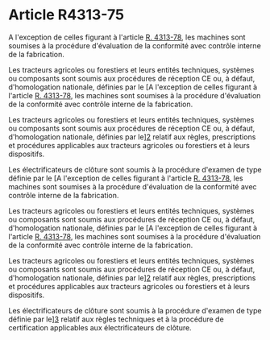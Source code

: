# Article R4313-75

A l'exception de celles figurant à l'article [R. 4313-78][1], les machines sont soumises à la procédure d'évaluation de la conformité avec contrôle interne de la fabrication. 
  
  
Les tracteurs agricoles ou forestiers et leurs entités techniques, systèmes ou composants sont soumis aux procédures de réception CE ou, à défaut, d'homologation nationale, définies par le [A l'exception de celles figurant à l'article [R. 4313-78][1], les machines sont soumises à la procédure d'évaluation de la conformité avec contrôle interne de la fabrication. 
  
  
Les tracteurs agricoles ou forestiers et leurs entités techniques, systèmes ou composants sont soumis aux procédures de réception CE ou, à défaut, d'homologation nationale, définies par le][2] relatif aux règles, prescriptions et procédures applicables aux tracteurs agricoles ou forestiers et à leurs dispositifs. 
  
  
Les électrificateurs de clôture sont soumis à la procédure d'examen de type définie par le [A l'exception de celles figurant à l'article [R. 4313-78][1], les machines sont soumises à la procédure d'évaluation de la conformité avec contrôle interne de la fabrication. 
  
  
Les tracteurs agricoles ou forestiers et leurs entités techniques, systèmes ou composants sont soumis aux procédures de réception CE ou, à défaut, d'homologation nationale, définies par le [A l'exception de celles figurant à l'article [R. 4313-78][1], les machines sont soumises à la procédure d'évaluation de la conformité avec contrôle interne de la fabrication. 
  
  
Les tracteurs agricoles ou forestiers et leurs entités techniques, systèmes ou composants sont soumis aux procédures de réception CE ou, à défaut, d'homologation nationale, définies par le][2] relatif aux règles, prescriptions et procédures applicables aux tracteurs agricoles ou forestiers et à leurs dispositifs. 
  
  
Les électrificateurs de clôture sont soumis à la procédure d'examen de type définie par le][3] relatif aux règles techniques et à la procédure de certification applicables aux électrificateurs de clôture.

 [1]: /affichCodeArticle.do?cidTexte=LEGITEXT000006072050&idArticle=LEGIARTI000018489635&dateTexte=&categorieLien=cid
 [2]: /affichTexte.do?cidTexte=JORFTEXT000000811800&categorieLien=cid
 [3]: /affichTexte.do?cidTexte=JORFTEXT000000558670&categorieLien=cid